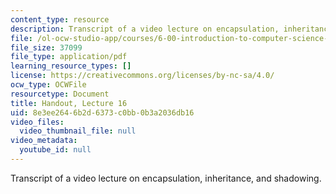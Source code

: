 ```yaml
---
content_type: resource
description: Transcript of a video lecture on encapsulation, inheritance, and shadowing.
file: /ol-ocw-studio-app/courses/6-00-introduction-to-computer-science-and-programming-fall-2008/8e3ee2646b2d6373c0bb0b3a2036db16_lec16.pdf
file_size: 37099
file_type: application/pdf
learning_resource_types: []
license: https://creativecommons.org/licenses/by-nc-sa/4.0/
ocw_type: OCWFile
resourcetype: Document
title: Handout, Lecture 16
uid: 8e3ee264-6b2d-6373-c0bb-0b3a2036db16
video_files:
  video_thumbnail_file: null
video_metadata:
  youtube_id: null
---
```

Transcript of a video lecture on encapsulation, inheritance, and shadowing.